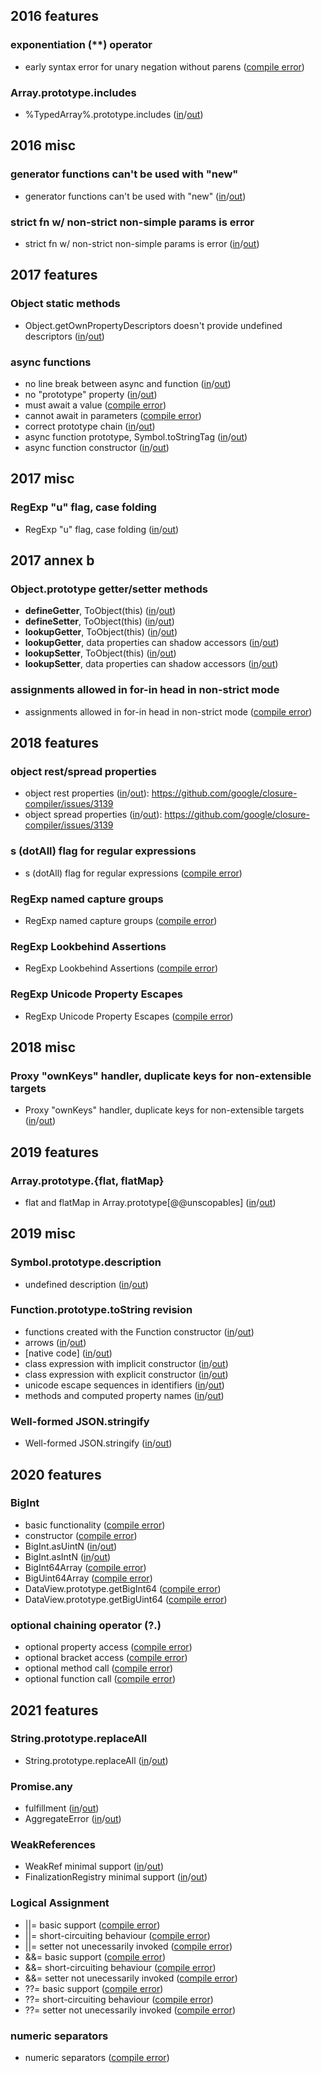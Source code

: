 
## 2016 features

### exponentiation (**) operator
- early syntax error for unary negation without parens ([compile error](https://github.com/teppeis/closure-compiler-es6-compat-table/blob/master/es2016plus/v20200830/2016_features/exponentiation______operator/early_syntax_error_for_unary_negation_without_parens/error.txt))

### Array.prototype.includes
- %TypedArray%.prototype.includes ([in](https://github.com/teppeis/closure-compiler-es6-compat-table/blob/master/es2016plus/v20200830/2016_features/Array.prototype.includes/%25TypedArray%25.prototype.includes/in.js)/[out](https://github.com/teppeis/closure-compiler-es6-compat-table/blob/master/es2016plus/v20200830/2016_features/Array.prototype.includes/%25TypedArray%25.prototype.includes/out.js))

## 2016 misc

### generator functions can't be used with "new"
- generator functions can't be used with "new" ([in](https://github.com/teppeis/closure-compiler-es6-compat-table/blob/master/es2016plus/v20200830/2016_misc/generator_functions_cant_be_used_with_new/in.js)/[out](https://github.com/teppeis/closure-compiler-es6-compat-table/blob/master/es2016plus/v20200830/2016_misc/generator_functions_cant_be_used_with_new/out.js))

### strict fn w/ non-strict non-simple params is error
- strict fn w/ non-strict non-simple params is error ([in](https://github.com/teppeis/closure-compiler-es6-compat-table/blob/master/es2016plus/v20200830/2016_misc/strict_fn_w__non-strict_non-simple_params_is_error/in.js)/[out](https://github.com/teppeis/closure-compiler-es6-compat-table/blob/master/es2016plus/v20200830/2016_misc/strict_fn_w__non-strict_non-simple_params_is_error/out.js))

## 2017 features

### Object static methods
- Object.getOwnPropertyDescriptors doesn't provide undefined descriptors ([in](https://github.com/teppeis/closure-compiler-es6-compat-table/blob/master/es2016plus/v20200830/2017_features/Object_static_methods/Object.getOwnPropertyDescriptors_doesnt_provide_undefined_descriptors/in.js)/[out](https://github.com/teppeis/closure-compiler-es6-compat-table/blob/master/es2016plus/v20200830/2017_features/Object_static_methods/Object.getOwnPropertyDescriptors_doesnt_provide_undefined_descriptors/out.js))

### async functions
- no line break between async and function ([in](https://github.com/teppeis/closure-compiler-es6-compat-table/blob/master/es2016plus/v20200830/2017_features/async_functions/no_line_break_between_async_and_function/in.js)/[out](https://github.com/teppeis/closure-compiler-es6-compat-table/blob/master/es2016plus/v20200830/2017_features/async_functions/no_line_break_between_async_and_function/out.js))
- no "prototype" property ([in](https://github.com/teppeis/closure-compiler-es6-compat-table/blob/master/es2016plus/v20200830/2017_features/async_functions/no_prototype_property/in.js)/[out](https://github.com/teppeis/closure-compiler-es6-compat-table/blob/master/es2016plus/v20200830/2017_features/async_functions/no_prototype_property/out.js))
- must await a value ([compile error](https://github.com/teppeis/closure-compiler-es6-compat-table/blob/master/es2016plus/v20200830/2017_features/async_functions/must_await_a_value/error.txt))
- cannot await in parameters ([compile error](https://github.com/teppeis/closure-compiler-es6-compat-table/blob/master/es2016plus/v20200830/2017_features/async_functions/cannot_await_in_parameters/error.txt))
- correct prototype chain ([in](https://github.com/teppeis/closure-compiler-es6-compat-table/blob/master/es2016plus/v20200830/2017_features/async_functions/correct_prototype_chain/in.js)/[out](https://github.com/teppeis/closure-compiler-es6-compat-table/blob/master/es2016plus/v20200830/2017_features/async_functions/correct_prototype_chain/out.js))
- async function prototype, Symbol.toStringTag ([in](https://github.com/teppeis/closure-compiler-es6-compat-table/blob/master/es2016plus/v20200830/2017_features/async_functions/async_function_prototype%2C_Symbol.toStringTag/in.js)/[out](https://github.com/teppeis/closure-compiler-es6-compat-table/blob/master/es2016plus/v20200830/2017_features/async_functions/async_function_prototype%2C_Symbol.toStringTag/out.js))
- async function constructor ([in](https://github.com/teppeis/closure-compiler-es6-compat-table/blob/master/es2016plus/v20200830/2017_features/async_functions/async_function_constructor/in.js)/[out](https://github.com/teppeis/closure-compiler-es6-compat-table/blob/master/es2016plus/v20200830/2017_features/async_functions/async_function_constructor/out.js))

## 2017 misc

### RegExp "u" flag, case folding
- RegExp "u" flag, case folding ([in](https://github.com/teppeis/closure-compiler-es6-compat-table/blob/master/es2016plus/v20200830/2017_misc/RegExp_u_flag%2C_case_folding/in.js)/[out](https://github.com/teppeis/closure-compiler-es6-compat-table/blob/master/es2016plus/v20200830/2017_misc/RegExp_u_flag%2C_case_folding/out.js))

## 2017 annex b

### Object.prototype getter/setter methods
- __defineGetter__, ToObject(this) ([in](https://github.com/teppeis/closure-compiler-es6-compat-table/blob/master/es2016plus/v20200830/2017_annex_b/Object.prototype_getter_setter_methods/__defineGetter__%2C_ToObject_this_/in.js)/[out](https://github.com/teppeis/closure-compiler-es6-compat-table/blob/master/es2016plus/v20200830/2017_annex_b/Object.prototype_getter_setter_methods/__defineGetter__%2C_ToObject_this_/out.js))
- __defineSetter__, ToObject(this) ([in](https://github.com/teppeis/closure-compiler-es6-compat-table/blob/master/es2016plus/v20200830/2017_annex_b/Object.prototype_getter_setter_methods/__defineSetter__%2C_ToObject_this_/in.js)/[out](https://github.com/teppeis/closure-compiler-es6-compat-table/blob/master/es2016plus/v20200830/2017_annex_b/Object.prototype_getter_setter_methods/__defineSetter__%2C_ToObject_this_/out.js))
- __lookupGetter__, ToObject(this) ([in](https://github.com/teppeis/closure-compiler-es6-compat-table/blob/master/es2016plus/v20200830/2017_annex_b/Object.prototype_getter_setter_methods/__lookupGetter__%2C_ToObject_this_/in.js)/[out](https://github.com/teppeis/closure-compiler-es6-compat-table/blob/master/es2016plus/v20200830/2017_annex_b/Object.prototype_getter_setter_methods/__lookupGetter__%2C_ToObject_this_/out.js))
- __lookupGetter__, data properties can shadow accessors ([in](https://github.com/teppeis/closure-compiler-es6-compat-table/blob/master/es2016plus/v20200830/2017_annex_b/Object.prototype_getter_setter_methods/__lookupGetter__%2C_data_properties_can_shadow_accessors/in.js)/[out](https://github.com/teppeis/closure-compiler-es6-compat-table/blob/master/es2016plus/v20200830/2017_annex_b/Object.prototype_getter_setter_methods/__lookupGetter__%2C_data_properties_can_shadow_accessors/out.js))
- __lookupSetter__, ToObject(this) ([in](https://github.com/teppeis/closure-compiler-es6-compat-table/blob/master/es2016plus/v20200830/2017_annex_b/Object.prototype_getter_setter_methods/__lookupSetter__%2C_ToObject_this_/in.js)/[out](https://github.com/teppeis/closure-compiler-es6-compat-table/blob/master/es2016plus/v20200830/2017_annex_b/Object.prototype_getter_setter_methods/__lookupSetter__%2C_ToObject_this_/out.js))
- __lookupSetter__, data properties can shadow accessors ([in](https://github.com/teppeis/closure-compiler-es6-compat-table/blob/master/es2016plus/v20200830/2017_annex_b/Object.prototype_getter_setter_methods/__lookupSetter__%2C_data_properties_can_shadow_accessors/in.js)/[out](https://github.com/teppeis/closure-compiler-es6-compat-table/blob/master/es2016plus/v20200830/2017_annex_b/Object.prototype_getter_setter_methods/__lookupSetter__%2C_data_properties_can_shadow_accessors/out.js))

### assignments allowed in for-in head in non-strict mode
- assignments allowed in for-in head in non-strict mode ([compile error](https://github.com/teppeis/closure-compiler-es6-compat-table/blob/master/es2016plus/v20200830/2017_annex_b/assignments_allowed_in_for-in_head_in_non-strict_mode/error.txt))

## 2018 features

### object rest/spread properties
- object rest properties ([in](https://github.com/teppeis/closure-compiler-es6-compat-table/blob/master/es2016plus/v20200830/2018_features/object_rest_spread_properties/object_rest_properties/in.js)/[out](https://github.com/teppeis/closure-compiler-es6-compat-table/blob/master/es2016plus/v20200830/2018_features/object_rest_spread_properties/object_rest_properties/out.js)): https://github.com/google/closure-compiler/issues/3139
- object spread properties ([in](https://github.com/teppeis/closure-compiler-es6-compat-table/blob/master/es2016plus/v20200830/2018_features/object_rest_spread_properties/object_spread_properties/in.js)/[out](https://github.com/teppeis/closure-compiler-es6-compat-table/blob/master/es2016plus/v20200830/2018_features/object_rest_spread_properties/object_spread_properties/out.js)): https://github.com/google/closure-compiler/issues/3139

### s (dotAll) flag for regular expressions
- s (dotAll) flag for regular expressions ([compile error](https://github.com/teppeis/closure-compiler-es6-compat-table/blob/master/es2016plus/v20200830/2018_features/s__dotAll__flag_for_regular_expressions/error.txt))

### RegExp named capture groups
- RegExp named capture groups ([compile error](https://github.com/teppeis/closure-compiler-es6-compat-table/blob/master/es2016plus/v20200830/2018_features/RegExp_named_capture_groups/error.txt))

### RegExp Lookbehind Assertions
- RegExp Lookbehind Assertions ([compile error](https://github.com/teppeis/closure-compiler-es6-compat-table/blob/master/es2016plus/v20200830/2018_features/RegExp_Lookbehind_Assertions/error.txt))

### RegExp Unicode Property Escapes
- RegExp Unicode Property Escapes ([compile error](https://github.com/teppeis/closure-compiler-es6-compat-table/blob/master/es2016plus/v20200830/2018_features/RegExp_Unicode_Property_Escapes/error.txt))

## 2018 misc

### Proxy "ownKeys" handler, duplicate keys for non-extensible targets
- Proxy "ownKeys" handler, duplicate keys for non-extensible targets ([in](https://github.com/teppeis/closure-compiler-es6-compat-table/blob/master/es2016plus/v20200830/2018_misc/Proxy_ownKeys_handler%2C_duplicate_keys_for_non-extensible_targets/in.js)/[out](https://github.com/teppeis/closure-compiler-es6-compat-table/blob/master/es2016plus/v20200830/2018_misc/Proxy_ownKeys_handler%2C_duplicate_keys_for_non-extensible_targets/out.js))

## 2019 features

### Array.prototype.{flat, flatMap}
- flat and flatMap in Array.prototype[@@unscopables] ([in](https://github.com/teppeis/closure-compiler-es6-compat-table/blob/master/es2016plus/v20200830/2019_features/Array.prototype._flat%2C_flatMap_/flat_and_flatMap_in_Array.prototype___unscopables_/in.js)/[out](https://github.com/teppeis/closure-compiler-es6-compat-table/blob/master/es2016plus/v20200830/2019_features/Array.prototype._flat%2C_flatMap_/flat_and_flatMap_in_Array.prototype___unscopables_/out.js))

## 2019 misc

### Symbol.prototype.description
- undefined description ([in](https://github.com/teppeis/closure-compiler-es6-compat-table/blob/master/es2016plus/v20200830/2019_misc/Symbol.prototype.description/undefined_description/in.js)/[out](https://github.com/teppeis/closure-compiler-es6-compat-table/blob/master/es2016plus/v20200830/2019_misc/Symbol.prototype.description/undefined_description/out.js))

### Function.prototype.toString revision
- functions created with the Function constructor ([in](https://github.com/teppeis/closure-compiler-es6-compat-table/blob/master/es2016plus/v20200830/2019_misc/Function.prototype.toString_revision/functions_created_with_the_Function_constructor/in.js)/[out](https://github.com/teppeis/closure-compiler-es6-compat-table/blob/master/es2016plus/v20200830/2019_misc/Function.prototype.toString_revision/functions_created_with_the_Function_constructor/out.js))
- arrows ([in](https://github.com/teppeis/closure-compiler-es6-compat-table/blob/master/es2016plus/v20200830/2019_misc/Function.prototype.toString_revision/arrows/in.js)/[out](https://github.com/teppeis/closure-compiler-es6-compat-table/blob/master/es2016plus/v20200830/2019_misc/Function.prototype.toString_revision/arrows/out.js))
- [native code] ([in](https://github.com/teppeis/closure-compiler-es6-compat-table/blob/master/es2016plus/v20200830/2019_misc/Function.prototype.toString_revision/_native_code_/in.js)/[out](https://github.com/teppeis/closure-compiler-es6-compat-table/blob/master/es2016plus/v20200830/2019_misc/Function.prototype.toString_revision/_native_code_/out.js))
- class expression with implicit constructor ([in](https://github.com/teppeis/closure-compiler-es6-compat-table/blob/master/es2016plus/v20200830/2019_misc/Function.prototype.toString_revision/class_expression_with_implicit_constructor/in.js)/[out](https://github.com/teppeis/closure-compiler-es6-compat-table/blob/master/es2016plus/v20200830/2019_misc/Function.prototype.toString_revision/class_expression_with_implicit_constructor/out.js))
- class expression with explicit constructor ([in](https://github.com/teppeis/closure-compiler-es6-compat-table/blob/master/es2016plus/v20200830/2019_misc/Function.prototype.toString_revision/class_expression_with_explicit_constructor/in.js)/[out](https://github.com/teppeis/closure-compiler-es6-compat-table/blob/master/es2016plus/v20200830/2019_misc/Function.prototype.toString_revision/class_expression_with_explicit_constructor/out.js))
- unicode escape sequences in identifiers ([in](https://github.com/teppeis/closure-compiler-es6-compat-table/blob/master/es2016plus/v20200830/2019_misc/Function.prototype.toString_revision/unicode_escape_sequences_in_identifiers/in.js)/[out](https://github.com/teppeis/closure-compiler-es6-compat-table/blob/master/es2016plus/v20200830/2019_misc/Function.prototype.toString_revision/unicode_escape_sequences_in_identifiers/out.js))
- methods and computed property names ([in](https://github.com/teppeis/closure-compiler-es6-compat-table/blob/master/es2016plus/v20200830/2019_misc/Function.prototype.toString_revision/methods_and_computed_property_names/in.js)/[out](https://github.com/teppeis/closure-compiler-es6-compat-table/blob/master/es2016plus/v20200830/2019_misc/Function.prototype.toString_revision/methods_and_computed_property_names/out.js))

### Well-formed JSON.stringify
- Well-formed JSON.stringify ([in](https://github.com/teppeis/closure-compiler-es6-compat-table/blob/master/es2016plus/v20200830/2019_misc/Well-formed_JSON.stringify/in.js)/[out](https://github.com/teppeis/closure-compiler-es6-compat-table/blob/master/es2016plus/v20200830/2019_misc/Well-formed_JSON.stringify/out.js))

## 2020 features

### BigInt
- basic functionality ([compile error](https://github.com/teppeis/closure-compiler-es6-compat-table/blob/master/es2016plus/v20200830/2020_features/BigInt/basic_functionality/error.txt))
- constructor ([compile error](https://github.com/teppeis/closure-compiler-es6-compat-table/blob/master/es2016plus/v20200830/2020_features/BigInt/constructor/error.txt))
- BigInt.asUintN ([in](https://github.com/teppeis/closure-compiler-es6-compat-table/blob/master/es2016plus/v20200830/2020_features/BigInt/BigInt.asUintN/in.js)/[out](https://github.com/teppeis/closure-compiler-es6-compat-table/blob/master/es2016plus/v20200830/2020_features/BigInt/BigInt.asUintN/out.js))
- BigInt.asIntN ([in](https://github.com/teppeis/closure-compiler-es6-compat-table/blob/master/es2016plus/v20200830/2020_features/BigInt/BigInt.asIntN/in.js)/[out](https://github.com/teppeis/closure-compiler-es6-compat-table/blob/master/es2016plus/v20200830/2020_features/BigInt/BigInt.asIntN/out.js))
- BigInt64Array ([compile error](https://github.com/teppeis/closure-compiler-es6-compat-table/blob/master/es2016plus/v20200830/2020_features/BigInt/BigInt64Array/error.txt))
- BigUint64Array ([compile error](https://github.com/teppeis/closure-compiler-es6-compat-table/blob/master/es2016plus/v20200830/2020_features/BigInt/BigUint64Array/error.txt))
- DataView.prototype.getBigInt64 ([compile error](https://github.com/teppeis/closure-compiler-es6-compat-table/blob/master/es2016plus/v20200830/2020_features/BigInt/DataView.prototype.getBigInt64/error.txt))
- DataView.prototype.getBigUint64 ([compile error](https://github.com/teppeis/closure-compiler-es6-compat-table/blob/master/es2016plus/v20200830/2020_features/BigInt/DataView.prototype.getBigUint64/error.txt))

### optional chaining operator (?.)
- optional property access ([compile error](https://github.com/teppeis/closure-compiler-es6-compat-table/blob/master/es2016plus/v20200830/2020_features/optional_chaining_operator___._/optional_property_access/error.txt))
- optional bracket access ([compile error](https://github.com/teppeis/closure-compiler-es6-compat-table/blob/master/es2016plus/v20200830/2020_features/optional_chaining_operator___._/optional_bracket_access/error.txt))
- optional method call ([compile error](https://github.com/teppeis/closure-compiler-es6-compat-table/blob/master/es2016plus/v20200830/2020_features/optional_chaining_operator___._/optional_method_call/error.txt))
- optional function call ([compile error](https://github.com/teppeis/closure-compiler-es6-compat-table/blob/master/es2016plus/v20200830/2020_features/optional_chaining_operator___._/optional_function_call/error.txt))

## 2021 features

### String.prototype.replaceAll
- String.prototype.replaceAll ([in](https://github.com/teppeis/closure-compiler-es6-compat-table/blob/master/es2016plus/v20200830/2021_features/String.prototype.replaceAll/in.js)/[out](https://github.com/teppeis/closure-compiler-es6-compat-table/blob/master/es2016plus/v20200830/2021_features/String.prototype.replaceAll/out.js))

### Promise.any
- fulfillment ([in](https://github.com/teppeis/closure-compiler-es6-compat-table/blob/master/es2016plus/v20200830/2021_features/Promise.any/fulfillment/in.js)/[out](https://github.com/teppeis/closure-compiler-es6-compat-table/blob/master/es2016plus/v20200830/2021_features/Promise.any/fulfillment/out.js))
- AggregateError ([in](https://github.com/teppeis/closure-compiler-es6-compat-table/blob/master/es2016plus/v20200830/2021_features/Promise.any/AggregateError/in.js)/[out](https://github.com/teppeis/closure-compiler-es6-compat-table/blob/master/es2016plus/v20200830/2021_features/Promise.any/AggregateError/out.js))

### WeakReferences
- WeakRef minimal support ([in](https://github.com/teppeis/closure-compiler-es6-compat-table/blob/master/es2016plus/v20200830/2021_features/WeakReferences/WeakRef_minimal_support/in.js)/[out](https://github.com/teppeis/closure-compiler-es6-compat-table/blob/master/es2016plus/v20200830/2021_features/WeakReferences/WeakRef_minimal_support/out.js))
- FinalizationRegistry minimal support ([in](https://github.com/teppeis/closure-compiler-es6-compat-table/blob/master/es2016plus/v20200830/2021_features/WeakReferences/FinalizationRegistry_minimal_support/in.js)/[out](https://github.com/teppeis/closure-compiler-es6-compat-table/blob/master/es2016plus/v20200830/2021_features/WeakReferences/FinalizationRegistry_minimal_support/out.js))

### Logical Assignment
- ||= basic support ([compile error](https://github.com/teppeis/closure-compiler-es6-compat-table/blob/master/es2016plus/v20200830/2021_features/Logical_Assignment/Or_Or_Equals_basic_support/error.txt))
- ||= short-circuiting behaviour ([compile error](https://github.com/teppeis/closure-compiler-es6-compat-table/blob/master/es2016plus/v20200830/2021_features/Logical_Assignment/Or_Or_Equals_short-circuiting_behaviour/error.txt))
- ||= setter not unecessarily invoked ([compile error](https://github.com/teppeis/closure-compiler-es6-compat-table/blob/master/es2016plus/v20200830/2021_features/Logical_Assignment/Or_Or_Equals_setter_not_unecessarily_invoked/error.txt))
- &&= basic support ([compile error](https://github.com/teppeis/closure-compiler-es6-compat-table/blob/master/es2016plus/v20200830/2021_features/Logical_Assignment/And_And_Equals_basic_support/error.txt))
- &&= short-circuiting behaviour ([compile error](https://github.com/teppeis/closure-compiler-es6-compat-table/blob/master/es2016plus/v20200830/2021_features/Logical_Assignment/And_And_Equals_short-circuiting_behaviour/error.txt))
- &&= setter not unecessarily invoked ([compile error](https://github.com/teppeis/closure-compiler-es6-compat-table/blob/master/es2016plus/v20200830/2021_features/Logical_Assignment/And_And_Equals_setter_not_unecessarily_invoked/error.txt))
- ??= basic support ([compile error](https://github.com/teppeis/closure-compiler-es6-compat-table/blob/master/es2016plus/v20200830/2021_features/Logical_Assignment/QQ_Equals_basic_support/error.txt))
- ??= short-circuiting behaviour ([compile error](https://github.com/teppeis/closure-compiler-es6-compat-table/blob/master/es2016plus/v20200830/2021_features/Logical_Assignment/QQ_Equals_short-circuiting_behaviour/error.txt))
- ??= setter not unecessarily invoked ([compile error](https://github.com/teppeis/closure-compiler-es6-compat-table/blob/master/es2016plus/v20200830/2021_features/Logical_Assignment/QQ_Equals_setter_not_unecessarily_invoked/error.txt))

### numeric separators
- numeric separators ([compile error](https://github.com/teppeis/closure-compiler-es6-compat-table/blob/master/es2016plus/v20200830/2021_features/numeric_separators/error.txt))